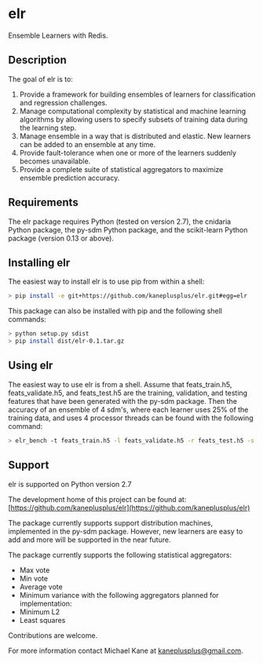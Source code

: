 elr
===

Ensemble Learners with Redis.

Description
---

The goal of elr is to:
1. Provide a framework for building ensembles of learners for classification
and regression challenges.
2. Manage computational complexity by statistical and machine learning 
algorithms by allowing users to specify subsets of training data during 
the learning step.
3. Manage ensemble in a way that is distributed and elastic. New learners
can be added to an ensemble at any time.
4. Provide fault-tolerance when one or more of the learners suddenly becomes
unavailable.
5. Provide a complete suite of statistical aggregators to maximize ensemble
prediction accuracy.

Requirements
---

The elr package requires Python (tested on version 2.7), the cnidaria Python
package, the py-sdm Python package, and the scikit-learn Python package 
(version 0.13 or above).

Installing elr
---

The easiest way to install elr is to use pip from within a shell:

```bash
> pip install -e git+https://github.com/kaneplusplus/elr.git#egg=elr
```

This package can also be installed with pip and the following shell commands:

```bash
> python setup.py sdist
> pip install dist/elr-0.1.tar.gz
```

Using elr
---

The easiest way to use elr is from a shell. Assume that feats_train.h5, 
feats_validate.h5, and feats_test.h5 are the training, validation, and 
testing features that have been generated with the py-sdm package. Then
the accuracy of an ensemble of 4 sdm's, where each learner uses 25% of
the training data, and uses 4 processor threads can be found with the following 
command:

```bash
> elr_bench -t feats_train.h5 -l feats_validate.h5 -r feats_test.h5 -s 0.25 -w 4 -p 4 
```

Support
---

elr is supported on Python version 2.7

The development home of this project can be found at: [https://github.com/kaneplusplus/elr](https://github.com/kaneplusplus/elr)

The package currently supports support distribution machines, implemented in
the py-sdm package. However, new learners are easy to add and more will
be supported in the near future.

The package currently supports the following statistical aggregators:
- Max vote
- Min vote
- Average vote
- Minimum variance
with the following aggregators planned for implementation:
- Minimum L2
- Least squares

Contributions are welcome.

For more information contact Michael Kane at [kaneplusplus@gmail.com](kaneplusplus@gmail.com).

